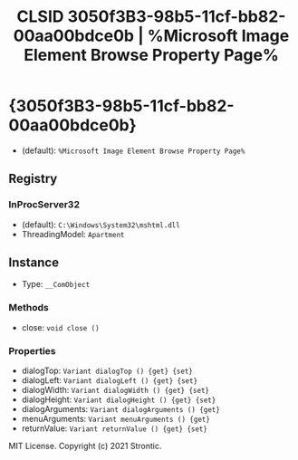 ﻿---
title: "CLSID 3050f3B3-98b5-11cf-bb82-00aa00bdce0b | %Microsoft Image Element Browse Property Page%"
excerpt: What is COM-Object CLSID 3050f3B3-98b5-11cf-bb82-00aa00bdce0b?
---

# {3050f3B3-98b5-11cf-bb82-00aa00bdce0b}

* (default): `%Microsoft Image Element Browse Property Page%`

## Registry


### InProcServer32

* (default): `C:\Windows\System32\mshtml.dll`
* ThreadingModel: `Apartment`

## Instance

* Type: `__ComObject`

### Methods

* close: `void close ()`

### Properties

* dialogTop: `Variant dialogTop () {get} {set} `
* dialogLeft: `Variant dialogLeft () {get} {set} `
* dialogWidth: `Variant dialogWidth () {get} {set} `
* dialogHeight: `Variant dialogHeight () {get} {set} `
* dialogArguments: `Variant dialogArguments () {get} `
* menuArguments: `Variant menuArguments () {get} `
* returnValue: `Variant returnValue () {get} {set} `

MIT License. Copyright (c) 2021 Strontic.


